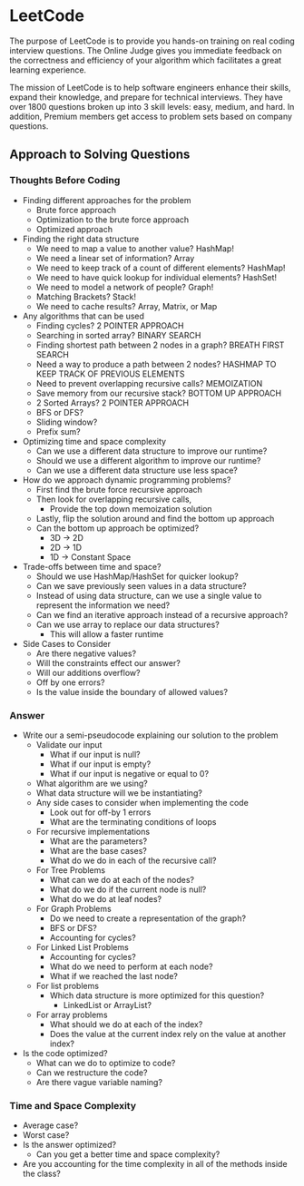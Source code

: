 # LeetCode
The purpose of LeetCode is to provide you hands-on training on real coding interview questions. 
The Online Judge gives you immediate feedback on the correctness and efficiency of your 
algorithm which facilitates a great learning experience.

The mission of LeetCode is to help software engineers enhance their skills, 
expand their knowledge, and prepare for technical interviews. They have over 1800 
questions broken up into 3 skill levels: easy, medium, and hard. In addition, 
Premium members get access to problem sets based on company questions.

## Approach to Solving Questions
### Thoughts Before Coding
* Finding different approaches for the problem
    * Brute force approach
    * Optimization to the brute force approach
    * Optimized approach
* Finding the right data structure
    * We need to map a value to another value? HashMap!
    * We need a linear set of information? Array
    * We need to keep track of a count of different elements? HashMap!
    * We need to have quick lookup for individual elements? HashSet!
    * We need to model a network of people? Graph!
    * Matching Brackets? Stack!
    * We need to cache results? Array, Matrix, or Map
* Any algorithms that can be used
    * Finding cycles? 2 POINTER APPROACH
    * Searching in sorted array? BINARY SEARCH
    * Finding shortest path between 2 nodes in a graph? BREATH FIRST SEARCH
    * Need a way to produce a path between 2 nodes? HASHMAP TO KEEP TRACK OF PREVIOUS ELEMENTS
    * Need to prevent overlapping recursive calls? MEMOIZATION
    * Save memory from our recursive stack? BOTTOM UP APPROACH
    * 2 Sorted Arrays? 2 POINTER APPROACH
    * BFS or DFS?
    * Sliding window?
    * Prefix sum?
* Optimizing time and space complexity
    * Can we use a different data structure to improve our runtime?
    * Should we use a different algorithm to improve our runtime?
    * Can we use a different data structure use less space?
* How do we approach dynamic programming problems?
    * First find the brute force recursive approach
    * Then look for overlapping recursive calls, 
        * Provide the top down memoization solution
    * Lastly, flip the solution around and find the bottom up approach
    * Can the bottom up approach be optimized?
        * 3D -> 2D
        * 2D -> 1D
        * 1D -> Constant Space
* Trade-offs between time and space?
    * Should we use HashMap/HashSet for quicker lookup?
    * Can we save previously seen values in a data structure?
    * Instead of using data structure, can we use a single value to represent the information we need?
    * Can we find an iterative approach instead of a recursive approach?
    * Can we use array to replace our data structures?
        * This will allow a faster runtime
* Side Cases to Consider
   * Are there negative values?
   * Will the constraints effect our answer?
   * Will our additions overflow?
   * Off by one errors?
   * Is the value inside the boundary of allowed values?

### Answer
- Write our a semi-pseudocode explaining our solution to the problem
    - Validate our input   
       * What if our input is null?
       * What if our input is empty?
       * What if our input is negative or equal to 0?
    - What algorithm are we using?
    - What data structure will we be instantiating?
    - Any side cases to consider when implementing the code
        - Look out for off-by 1 errors
        - What are the terminating conditions of loops
    - For recursive implementations
        - What are the parameters?
        - What are the base cases?
        - What do we do in each of the recursive call?
    - For Tree Problems
        - What can we do at each of the nodes?
        - What do we do if the current node is null?
        - What do we do at leaf nodes?
    - For Graph Problems
        - Do we need to create a representation of the graph?
        - BFS or DFS?
        - Accounting for cycles?
    - For Linked List Problems
        - Accounting for cycles?
        - What do we need to perform at each node?
        - What if we reached the last node?
    - For list problems
        - Which data structure is more optimized for this question?
            - LinkedList or ArrayList?
    - For array problems
        - What should we do at each of the index?
        - Does the value at the current index rely on the value at another index?
- Is the code optimized?
    - What can we do to optimize to code?
    - Can we restructure the code?
    - Are there vague variable naming?
        
### Time and Space Complexity
- Average case?
- Worst case?    
- Is the answer optimized?
    - Can you get a better time and space complexity?
- Are you accounting for the time complexity in all of the methods inside the class?